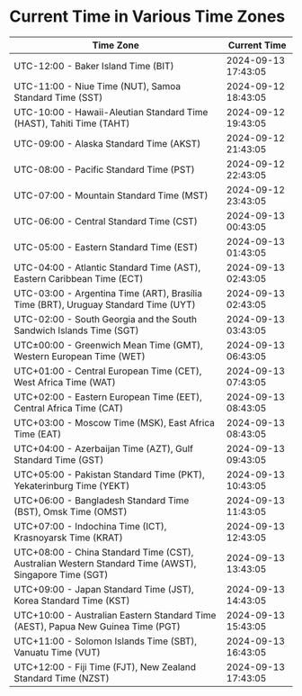 # Current Time in Various Time Zones

| Time Zone | Current Time |
|-----------|--------------|
| UTC-12:00 - Baker Island Time (BIT) | 2024-09-13 17:43:05 |
| UTC-11:00 - Niue Time (NUT), Samoa Standard Time (SST) | 2024-09-12 18:43:05 |
| UTC-10:00 - Hawaii-Aleutian Standard Time (HAST), Tahiti Time (TAHT) | 2024-09-12 19:43:05 |
| UTC-09:00 - Alaska Standard Time (AKST) | 2024-09-12 21:43:05 |
| UTC-08:00 - Pacific Standard Time (PST) | 2024-09-12 22:43:05 |
| UTC-07:00 - Mountain Standard Time (MST) | 2024-09-12 23:43:05 |
| UTC-06:00 - Central Standard Time (CST) | 2024-09-13 00:43:05 |
| UTC-05:00 - Eastern Standard Time (EST) | 2024-09-13 01:43:05 |
| UTC-04:00 - Atlantic Standard Time (AST), Eastern Caribbean Time (ECT) | 2024-09-13 02:43:05 |
| UTC-03:00 - Argentina Time (ART), Brasília Time (BRT), Uruguay Standard Time (UYT) | 2024-09-13 02:43:05 |
| UTC-02:00 - South Georgia and the South Sandwich Islands Time (SGT) | 2024-09-13 03:43:05 |
| UTC±00:00 - Greenwich Mean Time (GMT), Western European Time (WET) | 2024-09-13 06:43:05 |
| UTC+01:00 - Central European Time (CET), West Africa Time (WAT) | 2024-09-13 07:43:05 |
| UTC+02:00 - Eastern European Time (EET), Central Africa Time (CAT) | 2024-09-13 08:43:05 |
| UTC+03:00 - Moscow Time (MSK), East Africa Time (EAT) | 2024-09-13 08:43:05 |
| UTC+04:00 - Azerbaijan Time (AZT), Gulf Standard Time (GST) | 2024-09-13 09:43:05 |
| UTC+05:00 - Pakistan Standard Time (PKT), Yekaterinburg Time (YEKT) | 2024-09-13 10:43:05 |
| UTC+06:00 - Bangladesh Standard Time (BST), Omsk Time (OMST) | 2024-09-13 11:43:05 |
| UTC+07:00 - Indochina Time (ICT), Krasnoyarsk Time (KRAT) | 2024-09-13 12:43:05 |
| UTC+08:00 - China Standard Time (CST), Australian Western Standard Time (AWST), Singapore Time (SGT) | 2024-09-13 13:43:05 |
| UTC+09:00 - Japan Standard Time (JST), Korea Standard Time (KST) | 2024-09-13 14:43:05 |
| UTC+10:00 - Australian Eastern Standard Time (AEST), Papua New Guinea Time (PGT) | 2024-09-13 15:43:05 |
| UTC+11:00 - Solomon Islands Time (SBT), Vanuatu Time (VUT) | 2024-09-13 16:43:05 |
| UTC+12:00 - Fiji Time (FJT), New Zealand Standard Time (NZST) | 2024-09-13 17:43:05 |
